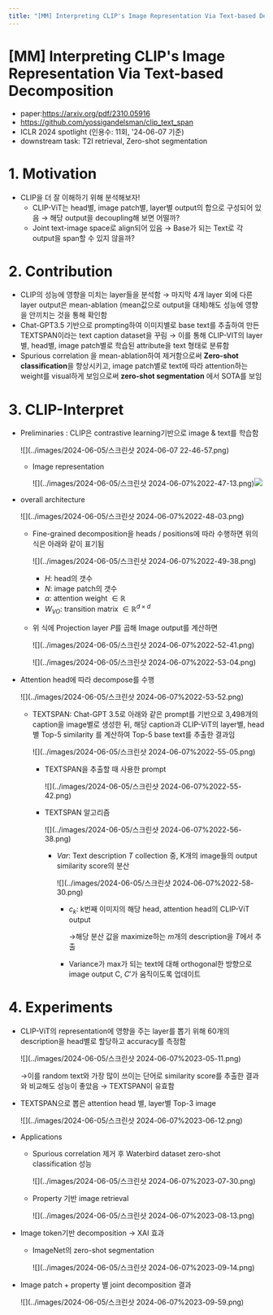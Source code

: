 ```yaml
---
title: "[MM] Interpreting CLIP's Image Representation Via Text-based Decomposition"
---
```

# [MM] Interpreting CLIP's Image Representation Via Text-based Decomposition

- paper:https://arxiv.org/pdf/2310.05916
- https://github.com/yossigandelsman/clip_text_span
- ICLR 2024 spotlight (인용수: 11회, '24-06-07 기준)
- downstream task: T2I retrieval, Zero-shot segmentation

# 1. Motivation

- CLIP을 더 잘 이해하기 위해 분석해보자!
  - CLIP-ViT는 head별, image patch별, layer별 output의 합으로 구성되어 있음 $\to$ 해당 output을 decoupling해 보면 어떨까?
  - Joint text-image space로 align되어 있음 $\to$ Base가 되는 Text로 각 output을 span할 수 있지 않을까?

# 2. Contribution

- CLIP의 성능에 영향을 미치는 layer들을 분석함 $\to$ 마지막 4개 layer 외에 다른 layer output은 mean-ablation (mean값으로 output을 대체)해도 성능에 영향을 안끼치는 것을 통해 확인함
- Chat-GPT3.5 기반으로 prompting하여 이미지별로 base text를 추출하여 만든 TEXTSPAN이라는 text caption dataset을 꾸림 $\to$ 이를 통해 CLIP-VIT의 layer별, head별, image patch별로 학습된 attribute을 text 형태로 분류함
- Spurious correlation 을 mean-ablation하여 제거함으로써 **Zero-shot classification**을 향상시키고, image patch별로 text에 따라 attention하는 weight를 visual하게 보임으로써 **zero-shot segmentation** 에서 SOTA를 보임 

# 3. CLIP-Interpret

- Preliminaries : CLIP은 contrastive learning기반으로 image & text를 학습함

  ![](../images/2024-06-05/스크린샷 2024-06-07 22-46-57.png)

  - Image representation

    ![](../images/2024-06-05/스크린샷 2024-06-07%2022-47-13.png)![](../images/2024-06-05/%EC%8A%A4%ED%81%AC%EB%A6%B0%EC%83%B72022-48-31.png)

- overall architecture

  ![](../images/2024-06-05/스크린샷 2024-06-07%2022-48-03.png)

  - Fine-grained decomposition을 heads / positions에 따라 수행하면 위의 식은 아래와 같이 표기됨

    ![](../images/2024-06-05/스크린샷 2024-06-07%2022-49-38.png)

    - *H*: head의 갯수
    - *N*: image patch의 갯수
    - $\alpha$: attention weight $\in \mathbb{R}$
    - $W_{VO}$: transition matrix $\in \mathbb{R}^{d \times d}$

  - 위 식에 Projection layer *P*를 곱해 Image output를 계산하면

    ![](../images/2024-06-05/스크린샷 2024-06-07%2022-52-41.png)

    ![](../images/2024-06-05/스크린샷 2024-06-07%2022-53-04.png)

  

- Attention head에 따라 decompose를 수행

  ![](../images/2024-06-05/스크린샷 2024-06-07%2022-53-52.png)

  - TEXTSPAN: Chat-GPT 3.5로 아래와 같은 prompt를 기반으로 3,498개의 caption을 image별로 생성한 뒤, 해당 caption과 CLIP-ViT의 layer별, head별 Top-5 similarity 를 계산하여 Top-5 base text를 추출한 결과임

    ![](../images/2024-06-05/스크린샷 2024-06-07%2022-55-05.png)

    - TEXTSPAN을 추출할 때 사용한 prompt

      ![](../images/2024-06-05/스크린샷 2024-06-07%2022-55-42.png)

    - TEXTSPAN 알고리즘

      ![](../images/2024-06-05/스크린샷 2024-06-07%2022-56-38.png)

      - *Var*: Text description *T* collection 중, K개의 image들의 output similarity score의 분산

        ![](../images/2024-06-05/스크린샷 2024-06-07%2022-58-30.png)

        - $c_k$: k번째 이미지의 해당 head, attention head의 CLIP-ViT output

          $\to$해당 분산 값을 maximize하는 *m*개의 description을  *T*에서 추출

        - Variance가 max가 되는 text에 대해 orthogonal한 방향으로 image output C, $C'$가 움직이도록 업데이트

# 4. Experiments

- CLIP-ViT의 representation에 영향을 주는 layer를 뽑기 위해 60개의 description을 head별로 할당하고 accuracy를 측정함

  ![](../images/2024-06-05/스크린샷 2024-06-07%2023-05-11.png)

  $\to$이를 random text와 가장 많이 쓰이는 단어로 similarity score를 추출한 결과와 비교해도 성능이 좋았음 $\to$ TEXTSPAN이 유효함

- TEXTSPAN으로 뽑은 attention head 별, layer별 Top-3 image

  ![](../images/2024-06-05/스크린샷 2024-06-07%2023-06-12.png)

- Applications

  - Spurious correlation 제거 후 Waterbird dataset zero-shot classification 성능

    ![](../images/2024-06-05/스크린샷 2024-06-07%2023-07-30.png)

  - Property 기반 image retrieval

    ![](../images/2024-06-05/스크린샷 2024-06-07%2023-08-13.png)

- Image token기반 decomposition $\to$ XAI 효과

  - ImageNet의 zero-shot segmentation

    ![](../images/2024-06-05/스크린샷 2024-06-07%2023-09-14.png)

- Image patch + property 별 joint decomposition 결과

  ![](../images/2024-06-05/스크린샷 2024-06-07%2023-09-59.png)
